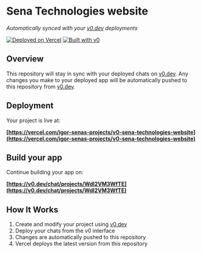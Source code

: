 # Sena Technologies website

*Automatically synced with your [v0.dev](https://v0.dev) deployments*

[![Deployed on Vercel](https://img.shields.io/badge/Deployed%20on-Vercel-black?style=for-the-badge&logo=vercel)](https://vercel.com/igor-senas-projects/v0-sena-technologies-website)
[![Built with v0](https://img.shields.io/badge/Built%20with-v0.dev-black?style=for-the-badge)](https://v0.dev/chat/projects/WdI2VM3WfTE)

## Overview

This repository will stay in sync with your deployed chats on [v0.dev](https://v0.dev).
Any changes you make to your deployed app will be automatically pushed to this repository from [v0.dev](https://v0.dev).

## Deployment

Your project is live at:

**[https://vercel.com/igor-senas-projects/v0-sena-technologies-website](https://vercel.com/igor-senas-projects/v0-sena-technologies-website)**

## Build your app

Continue building your app on:

**[https://v0.dev/chat/projects/WdI2VM3WfTE](https://v0.dev/chat/projects/WdI2VM3WfTE)**

## How It Works

1. Create and modify your project using [v0.dev](https://v0.dev)
2. Deploy your chats from the v0 interface
3. Changes are automatically pushed to this repository
4. Vercel deploys the latest version from this repository